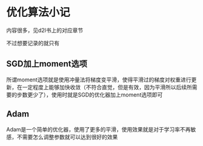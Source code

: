 # 优化算法小记

内容很多，见d2l书上的对应章节

不过想要记录的就只有

## SGD加上moment选项

所谓moment选项就是使用冲量法将梯度变平滑，使得平滑过的梯度对权重进行更新，在一定程度上能够加快收敛（不符合直觉，但是有效，因为平滑所以后续所需要的步数更少了），使用时就是SGD的优化器加上moment选项即可

## Adam

Adam是一个简单的优化器，使用了更多的平滑，使用效果就是对于学习率不再敏感，不需要怎么调整参数就可以达到很好的效果

